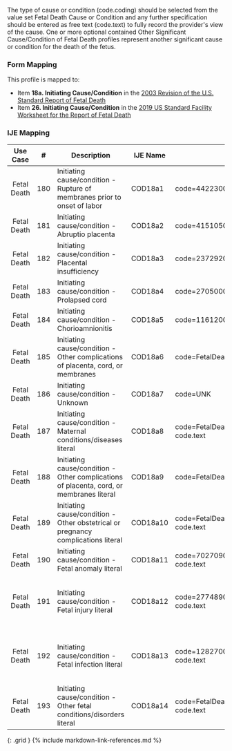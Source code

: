 The type of cause or condition (code.coding) should be selected from the value set Fetal Death Cause or Condition and any further specification should be entered as free text (code.text) to fully record the provider's view of the cause. One or more optional contained Other Significant Cause/Condition of Fetal Death profiles represent another significant cause or condition for the death of the fetus.

### Form Mapping
This profile is mapped to:
 * Item **18a. Initiating Cause/Condition** in the [2003 Revision of the U.S. Standard Report of Fetal Death](https://www.cdc.gov/nchs/data/dvs/FDEATH11-03finalACC.pdf)
 * Item **26. Initiating Cause/Condition** in the [2019 US Standard Facility Worksheet for the Report of Fetal Death](https://www.cdc.gov/nchs/data/dvs/fetal-death-facility-worksheet-2019-508.pdf)

### IJE Mapping

| **Use Case** |  **#**   |  **Description**  | **IJE Name**  |  **Field**  |  **Type**  | **Value Set/Comments**  |
| :---------: | --------------- | ------------ | ------------- | ---------- | ---------- | -------------- |
| Fetal Death | 180 | Initiating cause/condition - Rupture of membranes prior to onset of labor | COD18a1 | code=44223004 (Premature rupture of membranes (disorder)) |na | |
| Fetal Death | 181 | Initiating cause/condition - Abruptio placenta | COD18a2 | code=415105001 (Placental abruption (disorder)) |na | |
| Fetal Death | 182 | Initiating cause/condition - Placental insufficiency | COD18a3 | code=237292005 (Placental insufficiency (disorder)) |na | |
| Fetal Death | 183 | Initiating cause/condition - Prolapsed cord | COD18a4 | code=270500004 (Prolapsed cord (disorder)) |na | |
| Fetal Death | 184 | Initiating cause/condition - Chorioamnionitis | COD18a5 | code=11612004 (Chorioamnionitis (disorder)) |na | |
| Fetal Death | 185 | Initiating cause/condition - Other complications of placenta, cord, or membranes | COD18a6 | code=FetalDeathCauseOrConditionCS#membranes |na | |
| Fetal Death | 186 | Initiating cause/condition - Unknown | COD18a7 | code=UNK |na | |
| Fetal Death | 187 | Initiating cause/condition - Maternal conditions/diseases literal | COD18a8 | code=FetalDeathCauseOrConditionCS#maternalconditions, code.text |string |code.text should contain description |
| Fetal Death | 188 | Initiating cause/condition - Other complications of placenta, cord, or membranes literal | COD18a9 | code=FetalDeathCauseOrConditionCS#membranes, code.text |string |code.text should contain description |
| Fetal Death | 189 | Initiating cause/condition - Other obstetrical or pregnancy complications literal | COD18a10 | code=FetalDeathCauseOrConditionCS#obstetricalcomplications, code.text |string |code.text should contain description |
| Fetal Death | 190 | Initiating cause/condition - Fetal anomaly literal | COD18a11 | code=702709008 (Fetal Anomaly (Specify)), <br />code.text |string |code.text should contain description |
| Fetal Death | 191 | Initiating cause/condition - Fetal injury literal | COD18a12 | code=277489001 (Fetal trauma (disorder)), <br />code.text |string |specific description of fetal trauma should be provided in the code.text field |
| Fetal Death | 192 | Initiating cause/condition - Fetal infection literal | COD18a13 | code=128270001 (Infectious disorder of the fetus (disorder)), <br />code.text |string |specific description of fetal infection should be provided in the code.text field |
| Fetal Death | 193 | Initiating cause/condition - Other fetal conditions/disorders literal | COD18a14 | code=FetalDeathCauseOrConditionCS#fetalconditions, <br />code.text |string |code.text should contain description |
{: .grid }
{% include markdown-link-references.md %}
